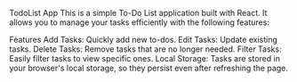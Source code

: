 TodoList App
This is a simple To-Do List application built with React. It allows you to manage your tasks efficiently with the following features:

Features
Add Tasks: Quickly add new to-dos.
Edit Tasks: Update existing tasks.
Delete Tasks: Remove tasks that are no longer needed.
Filter Tasks: Easily filter tasks to view specific ones.
Local Storage: Tasks are stored in your browser's local storage, so they persist even after refreshing the page.
